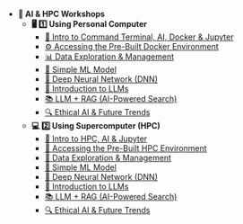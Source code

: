 - **🚀 AI & HPC Workshops**
  - **🖥️ 1️⃣ Using Personal Computer**
    - [📌 Intro to Command Terminal, AI, Docker & Jupyter](/personal-computer/intro)
    - [⚙️ Accessing the Pre-Built Docker Environment](/personal-computer/docker-access)
    - [📊 Data Exploration & Management](/personal-computer/data-exploration)
    - [🤖 Simple ML Model](/personal-computer/simple-ml)
    - [🧠 Deep Neural Network (DNN)](/personal-computer/dnn)
    - [💬 Introduction to LLMs](/personal-computer/intro-llms)
    - [📚 LLM + RAG (AI-Powered Search)](/personal-computer/llm-rag)
    - [🔍 Ethical AI & Future Trends](/personal-computer/ethical-ai)
  - **💻 2️⃣ Using Supercomputer (HPC)**
    - [🚀 Intro to HPC, AI & Jupyter](/hpc/intro)
    - [🔑 Accessing the Pre-Built HPC Environment](/hpc/hpc-access)
    - [📂 Data Exploration & Management](/hpc/data-exploration)
    - [🤖 Simple ML Model](/hpc/simple-ml)
    - [🧠 Deep Neural Network (DNN)](/hpc/dnn)
    - [💬 Introduction to LLMs](/hpc/intro-llms)
    - [📚 LLM + RAG (AI-Powered Search)](/hpc/llm-rag)
    - [🔍 Ethical AI & Future Trends](/hpc/ethical-ai)